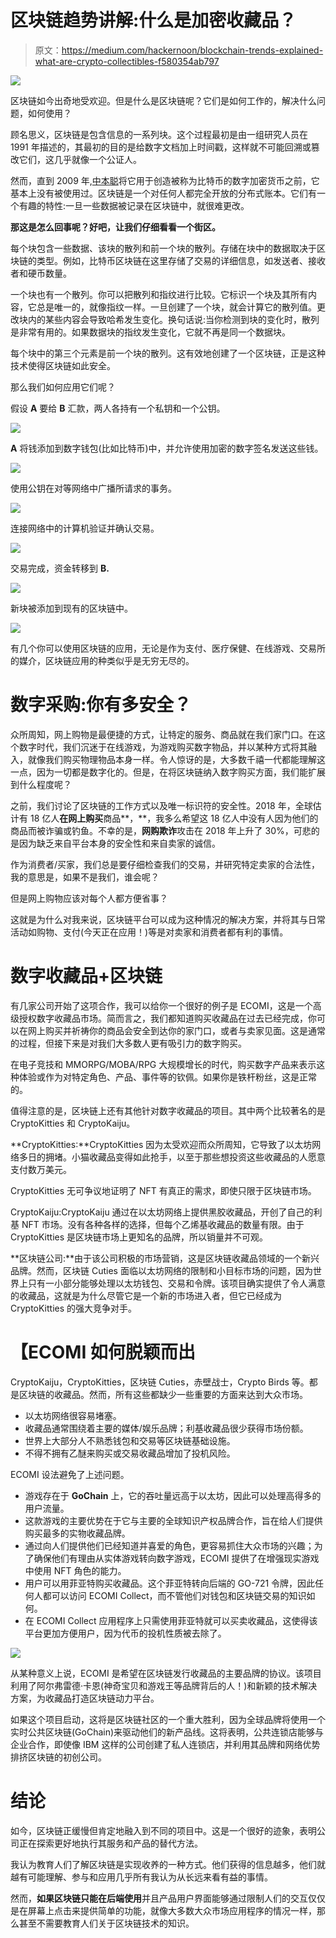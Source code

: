 # 区块链趋势讲解:什么是加密收藏品？

> 原文：<https://medium.com/hackernoon/blockchain-trends-explained-what-are-crypto-collectibles-f580354ab797>

![](img/44a1e1159b83eacaef31e35804570023.png)

区块链如今出奇地受欢迎。但是什么是区块链呢？它们是如何工作的，解决什么问题，如何使用？

顾名思义，区块链是包含信息的一系列块。这个过程最初是由一组研究人员在 1991 年描述的，其最初的目的是给数字文档加上时间戳，这样就不可能回溯或篡改它们，这几乎就像一个公证人。

然而，直到 2009 年,[中本聪](https://en.wikipedia.org/wiki/Satoshi_Nakamoto)将它用于创造被称为比特币的数字加密货币之前，它基本上没有被使用过。区块链是一个对任何人都完全开放的分布式账本。它们有一个有趣的特性:一旦一些数据被记录在区块链中，就很难更改。

**那这是怎么回事呢？好吧，让我们仔细看看一个街区。**

每个块包含一些数据、该块的散列和前一个块的散列。存储在块中的数据取决于区块链的类型。例如，比特币区块链在这里存储了交易的详细信息，如发送者、接收者和硬币数量。

一个块也有一个散列。你可以把散列和指纹进行比较。它标识一个块及其所有内容，它总是唯一的，就像指纹一样。一旦创建了一个块，就会计算它的散列值。更改块内的某些内容会导致哈希发生变化。换句话说:当你检测到块的变化时，散列是非常有用的。如果数据块的指纹发生变化，它就不再是同一个数据块。

每个块中的第三个元素是前一个块的散列。这有效地创建了一个区块链，正是这种技术使得区块链如此安全。

那么我们如何应用它们呢？

假设 **A** 要给 **B** 汇款，两人各持有一个私钥和一个公钥。

![](img/ddff7da7d3919964645e16a5392fa8c7.png)

**A** 将钱添加到数字钱包(比如比特币)中，并允许使用加密的数字签名发送这些钱。

![](img/e2b452ca55e80985aaadf75ece451ccd.png)

使用公钥在对等网络中广播所请求的事务。

![](img/c78c3277420727601bc13f8d1a19fa77.png)

连接网络中的计算机验证并确认交易。

![](img/52eb7c029d1da047dd31a0ad87baf50c.png)

交易完成，资金转移到 **B.**

![](img/a37d1b2f9d2b0a3603e7521d505010c5.png)

新块被添加到现有的区块链中。

![](img/42c67d951985cec076ee60f83ae9b016.png)

有几个你可以使用区块链的应用，无论是作为支付、医疗保健、在线游戏、交易所的媒介，区块链应用的种类似乎是无穷无尽的。

# 数字采购:你有多安全？

众所周知，网上购物是最便捷的方式，让特定的服务、商品就在我们家门口。在这个数字时代，我们沉迷于在线游戏，为游戏购买数字物品，并以某种方式将其融入，就像我们购买物理物品本身一样。令人惊讶的是，大多数千禧一代都能理解这一点，因为一切都是数字化的。但是，在将区块链纳入数字购买方面，我们能扩展到什么程度呢？

之前，我们讨论了区块链的工作方式以及唯一标识符的安全性。2018 年，全球估计有 18 亿人**在网上购买**商品**，**，我多么希望这 18 亿人中没有人因为他们的商品而被诈骗或钓鱼。不幸的是，**网购欺诈**攻击在 2018 年上升了 30%，可悲的是因为缺乏来自平台本身的安全性和来自卖家的诚信。

作为消费者/买家，我们总是要仔细检查我们的交易，并研究特定卖家的合法性，我的意思是，如果不是我们，谁会呢？

但是网上购物应该对每个人都方便省事？

这就是为什么对我来说，区块链平台可以成为这种情况的解决方案，并将其与日常活动如购物、支付(今天正在应用！)等是对卖家和消费者都有利的事情。

# 数字收藏品+区块链

有几家公司开始了这项合作，我可以给你一个很好的例子是 ECOMI，这是一个高级授权数字收藏品市场。简而言之，我们都知道购买收藏品在过去已经完成，你可以在网上购买并祈祷你的商品会安全到达你的家门口，或者与卖家见面。这是通常的过程，但接下来是对我们大多数人更有吸引力的数字购买。

在电子竞技和 MMORPG/MOBA/RPG 大规模增长的时代，购买数字产品来表示这种体验或作为对特定角色、产品、事件等的钦佩。如果你是铁杆粉丝，这是正常的。

值得注意的是，区块链上还有其他针对数字收藏品的项目。其中两个比较著名的是 CryptoKitties 和 CryptoKaiju。

**CryptoKitties:**CryptoKitties 因为太受欢迎而众所周知，它导致了以太坊网络多日的拥堵。小猫收藏品变得如此抢手，以至于那些想投资这些收藏品的人愿意支付数万美元。

CryptoKitties 无可争议地证明了 NFT 有真正的需求，即使只限于区块链市场。

CryptoKaiju:CryptoKaiju 通过在以太坊网络上提供黑胶收藏品，开创了自己的利基 NFT 市场。没有各种各样的选择，但每个乙烯基收藏品的数量有限。由于 CryptoKitties 是区块链市场上更知名的品牌，所以销量并不可观。

**区块链公司:**由于该公司积极的市场营销，这是区块链收藏品领域的一个新兴品牌。然而，区块链 Cuties 面临以太坊网络的限制和小目标市场的问题，因为世界上只有一小部分能够处理以太坊钱包、交易和令牌。该项目确实提供了令人满意的收藏品，这就是为什么尽管它是一个新的市场进入者，但它已经成为 CryptoKitties 的强大竞争对手。

# 【ECOMI 如何脱颖而出

CryptoKaiju，CryptoKitties，区块链 Cuties，赤壁战士，Crypto Birds 等。都是区块链的收藏品。然而，所有这些都缺少一些重要的方面来达到大众市场。

*   以太坊网络很容易堵塞。
*   收藏品通常围绕着主要的媒体/娱乐品牌；利基收藏品很少获得市场份额。
*   世界上大部分人不熟悉钱包和交易等区块链基础设施。
*   不得不拥有乙醚来购买或交易收藏品增加了投机风险。

ECOMI 设法避免了上述问题。

*   游戏存在于 **GoChain** 上，它的吞吐量远高于以太坊，因此可以处理高得多的用户流量。
*   这款游戏的主要优势在于它与主要的全球知识产权品牌合作，旨在给人们提供购买最多的实物收藏品牌。
*   通过向人们提供他们已经知道并喜爱的角色，更容易抓住大众市场的兴趣；为了确保他们有理由从实体游戏转向数字游戏，ECOMI 提供了在增强现实游戏中使用 NFT 角色的能力。
*   用户可以用菲亚特购买收藏品。这个菲亚特转向后端的 GO-721 令牌，因此任何人都可以访问 ECOMI Collect，而不管他们对钱包和区块链交易的知识如何。
*   在 ECOMI Collect 应用程序上只需使用菲亚特就可以买卖收藏品，这使得该平台更加方便用户，因为代币的投机性质被去除了。

![](img/7ba56798a1d4ae26656d161b0cec5490.png)

从某种意义上说，ECOMI 是希望在区块链发行收藏品的主要品牌的协议。该项目利用了阿尔弗雷德·卡恩(神奇宝贝和游戏王等品牌背后的人！)和新颖的技术解决方案，为收藏品打造区块链动力平台。

如果这个项目启动，这将是区块链社区的一个重大胜利，因为全球品牌将使用一个实时公共区块链(GoChain)来驱动他们的新产品线。这将表明，公共连锁店能够与企业合作，即使像 IBM 这样的公司创建了私人连锁店，并利用其品牌和网络优势排挤区块链的初创公司。

# 结论

如今，区块链正缓慢但肯定地融入到不同的项目中。这是一个很好的迹象，表明公司正在探索更好地执行其服务和产品的替代方法。

我认为教育人们了解区块链是实现收养的一种方式。他们获得的信息越多，他们就越有可能理解、参与和应用几乎所有我认为从长远来看有益的事情。

然而，**如果区块链只能在后端使用**并且产品用户界面能够通过限制人们的交互仅仅是在屏幕上点击来提供简单的功能，就像大多数大众市场应用程序的情况一样，那么甚至不需要教育人们关于区块链技术的知识。